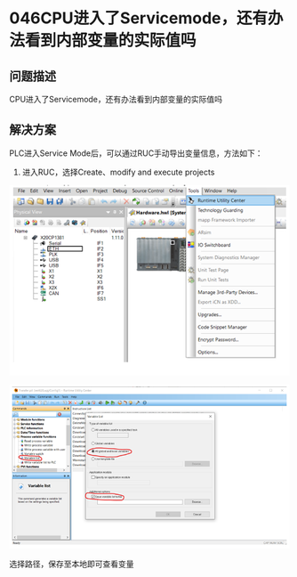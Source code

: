 # 046CPU进入了Servicemode，还有办法看到内部变量的实际值吗
## 问题描述

CPU进入了Servicemode，还有办法看到内部变量的实际值吗

## 解决方案

PLC进入Service Mode后，可以通过RUC手动导出变量信息，方法如下：
1.	进入RUC，选择Create、modify and execute projects
 
![Img](./FILES/046CPU进入了Servicemode，还有办法看到内部变量的实际值吗.md/img-20220817141823.png)

![Img](./FILES/046CPU进入了Servicemode，还有办法看到内部变量的实际值吗.md/img-20220817141829.png)


选择路径，保存至本地即可查看变量


